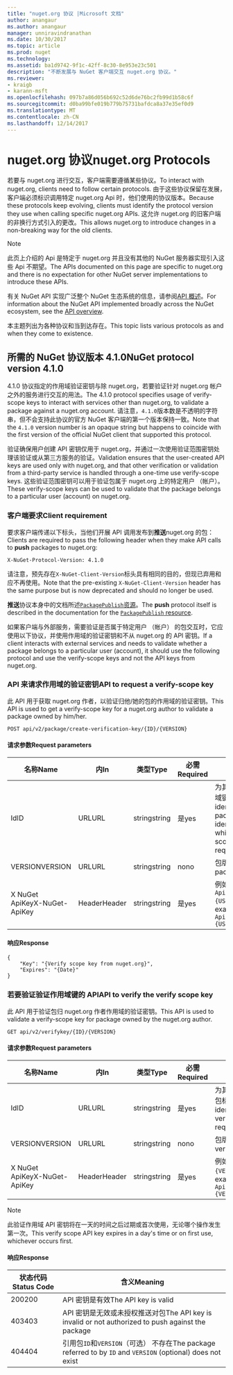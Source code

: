 ```yaml
---
title: "nuget.org 协议 |Microsoft 文档"
author: anangaur
ms.author: anangaur
manager: unniravindranathan
ms.date: 10/30/2017
ms.topic: article
ms.prod: nuget
ms.technology: 
ms.assetid: ba1d9742-9f1c-42ff-8c30-8e953e23c501
description: "不断发展与 NuGet 客户端交互 nuget.org 协议。"
ms.reviewer:
- kraigb
- karann-msft
ms.openlocfilehash: 097b7a86d056b692c52d6de76bc2fb99d1b58c6f
ms.sourcegitcommit: d0ba99bfe019b779b75731bafdca8a37e35ef0d9
ms.translationtype: MT
ms.contentlocale: zh-CN
ms.lasthandoff: 12/14/2017
---
```

# <a name="nugetorg-protocols"></a><span data-ttu-id="00c36-103">nuget.org 协议</span><span class="sxs-lookup"><span data-stu-id="00c36-103">nuget.org Protocols</span></span>

<span data-ttu-id="00c36-104">若要与 nuget.org 进行交互，客户端需要遵循某些协议。</span><span class="sxs-lookup"><span data-stu-id="00c36-104">To interact with nuget.org, clients need to follow certain protocols.</span></span> <span data-ttu-id="00c36-105">由于这些协议保留在发展，客户端必须标识调用特定 nuget.org Api 时，他们使用的协议版本。</span><span class="sxs-lookup"><span data-stu-id="00c36-105">Because these protocols keep evolving, clients must identify the protocol version they use when calling specific nuget.org APIs.</span></span> <span data-ttu-id="00c36-106">这允许 nuget.org 的旧客户端的非换行方式引入的更改。</span><span class="sxs-lookup"><span data-stu-id="00c36-106">This allows nuget.org to introduce changes in a non-breaking way for the old clients.</span></span>

> [!Note]
> <span data-ttu-id="00c36-107">此页上介绍的 Api 是特定于 nuget.org 并且没有其他的 NuGet 服务器实现引入这些 Api 不期望。</span><span class="sxs-lookup"><span data-stu-id="00c36-107">The APIs documented on this page are specific to nuget.org and there is no expectation for other NuGet server implementations to introduce these APIs.</span></span> 

<span data-ttu-id="00c36-108">有关 NuGet API 实现广泛整个 NuGet 生态系统的信息，请参阅[API 概述](overview.md)。</span><span class="sxs-lookup"><span data-stu-id="00c36-108">For information about the NuGet API implemented broadly across the NuGet ecosystem, see the [API overview](overview.md).</span></span>

<span data-ttu-id="00c36-109">本主题列出为各种协议和当到达存在。</span><span class="sxs-lookup"><span data-stu-id="00c36-109">This topic lists various protocols as and when they come to existence.</span></span>

## <a name="nuget-protocol-version-410"></a><span data-ttu-id="00c36-110">所需的 NuGet 协议版本 4.1.0</span><span class="sxs-lookup"><span data-stu-id="00c36-110">NuGet protocol version 4.1.0</span></span>

<span data-ttu-id="00c36-111">4.1.0 协议指定的作用域验证密钥与除 nuget.org，若要验证针对 nuget.org 帐户之外的服务进行交互的用法。</span><span class="sxs-lookup"><span data-stu-id="00c36-111">The 4.1.0 protocol specifies usage of verify-scope keys to interact with services other than nuget.org, to validate a package against a nuget.org account.</span></span> <span data-ttu-id="00c36-112">请注意，`4.1.0`版本数是不透明的字符串，但不会支持此协议的官方 NuGet 客户端的第一个版本保持一致。</span><span class="sxs-lookup"><span data-stu-id="00c36-112">Note that the `4.1.0` version number is an opaque string but happens to coincide with the first version of the official NuGet client that supported this protocol.</span></span>

<span data-ttu-id="00c36-113">验证确保用户创建 API 密钥仅用于 nuget.org，并通过一次使用验证范围密钥处理该验证或从第三方服务的验证。</span><span class="sxs-lookup"><span data-stu-id="00c36-113">Validation ensures that the user-created API keys are used only with nuget.org, and that other verification or validation from a third-party service is handled through a one-time use verify-scope keys.</span></span> <span data-ttu-id="00c36-114">这些验证范围密钥可以用于验证包属于 nuget.org 上的特定用户 （帐户）。</span><span class="sxs-lookup"><span data-stu-id="00c36-114">These verify-scope keys can be used to validate that the package belongs to a particular user (account) on nuget.org.</span></span>

### <a name="client-requirement"></a><span data-ttu-id="00c36-115">客户端要求</span><span class="sxs-lookup"><span data-stu-id="00c36-115">Client requirement</span></span>

<span data-ttu-id="00c36-116">要求客户端传递以下标头，当他们开展 API 调用发布到**推送**nuget.org 的包：</span><span class="sxs-lookup"><span data-stu-id="00c36-116">Clients are required to pass the following header when they make API calls to **push** packages to nuget.org:</span></span>

```
X-NuGet-Protocol-Version: 4.1.0
```

<span data-ttu-id="00c36-117">请注意，预先存在`X-NuGet-Client-Version`标头具有相同的目的，但现已弃用和应不再使用。</span><span class="sxs-lookup"><span data-stu-id="00c36-117">Note that the pre-existing `X-NuGet-Client-Version` header has the same purpose but is now deprecated and should no longer be used.</span></span>

<span data-ttu-id="00c36-118">**推送**协议本身中的文档所述[`PackagePublish`资源](package-publish-resource.md)。</span><span class="sxs-lookup"><span data-stu-id="00c36-118">The **push** protocol itself is described in the documentation for the [`PackagePublish` resource](package-publish-resource.md).</span></span>

<span data-ttu-id="00c36-119">如果客户端与外部服务，需要验证是否属于特定用户 （帐户） 的包交互时，它应使用以下协议，并使用作用域的验证密钥和不从 nuget.org 的 API 密钥。</span><span class="sxs-lookup"><span data-stu-id="00c36-119">If a client interacts with external services and needs to validate whether a package belongs to a particular user (account), it should use the following protocol and use the verify-scope keys and not the API keys from nuget.org.</span></span>

### <a name="api-to-request-a-verify-scope-key"></a><span data-ttu-id="00c36-120">API 来请求作用域的验证密钥</span><span class="sxs-lookup"><span data-stu-id="00c36-120">API to request a verify-scope key</span></span>

<span data-ttu-id="00c36-121">此 API 用于获取 nuget.org 作者，以验证归他/她的包的作用域的验证密钥。</span><span class="sxs-lookup"><span data-stu-id="00c36-121">This API is used to get a verify-scope key for a nuget.org author to validate a package owned by him/her.</span></span>

```
POST api/v2/package/create-verification-key/{ID}/{VERSION}
```

#### <a name="request-parameters"></a><span data-ttu-id="00c36-122">请求参数</span><span class="sxs-lookup"><span data-stu-id="00c36-122">Request parameters</span></span>

<span data-ttu-id="00c36-123">名称</span><span class="sxs-lookup"><span data-stu-id="00c36-123">Name</span></span>           | <span data-ttu-id="00c36-124">内</span><span class="sxs-lookup"><span data-stu-id="00c36-124">In</span></span>     | <span data-ttu-id="00c36-125">类型</span><span class="sxs-lookup"><span data-stu-id="00c36-125">Type</span></span>   | <span data-ttu-id="00c36-126">必需</span><span class="sxs-lookup"><span data-stu-id="00c36-126">Required</span></span> | <span data-ttu-id="00c36-127">说明</span><span class="sxs-lookup"><span data-stu-id="00c36-127">Notes</span></span>
-------------- | ------ | ------ | -------- | -----
<span data-ttu-id="00c36-128">Id</span><span class="sxs-lookup"><span data-stu-id="00c36-128">ID</span></span>             | <span data-ttu-id="00c36-129">URL</span><span class="sxs-lookup"><span data-stu-id="00c36-129">URL</span></span>    | <span data-ttu-id="00c36-130">string</span><span class="sxs-lookup"><span data-stu-id="00c36-130">string</span></span> | <span data-ttu-id="00c36-131">是</span><span class="sxs-lookup"><span data-stu-id="00c36-131">yes</span></span>      | <span data-ttu-id="00c36-132">为其请求验证作用域键包 identidier</span><span class="sxs-lookup"><span data-stu-id="00c36-132">The package identidier for which the verify scope key is requested</span></span>
<span data-ttu-id="00c36-133">VERSION</span><span class="sxs-lookup"><span data-stu-id="00c36-133">VERSION</span></span>        | <span data-ttu-id="00c36-134">URL</span><span class="sxs-lookup"><span data-stu-id="00c36-134">URL</span></span>    | <span data-ttu-id="00c36-135">string</span><span class="sxs-lookup"><span data-stu-id="00c36-135">string</span></span> | <span data-ttu-id="00c36-136">no</span><span class="sxs-lookup"><span data-stu-id="00c36-136">no</span></span>       | <span data-ttu-id="00c36-137">包版本</span><span class="sxs-lookup"><span data-stu-id="00c36-137">The package version</span></span>
<span data-ttu-id="00c36-138">X NuGet ApiKey</span><span class="sxs-lookup"><span data-stu-id="00c36-138">X-NuGet-ApiKey</span></span> | <span data-ttu-id="00c36-139">Header</span><span class="sxs-lookup"><span data-stu-id="00c36-139">Header</span></span> | <span data-ttu-id="00c36-140">string</span><span class="sxs-lookup"><span data-stu-id="00c36-140">string</span></span> | <span data-ttu-id="00c36-141">是</span><span class="sxs-lookup"><span data-stu-id="00c36-141">yes</span></span>      | <span data-ttu-id="00c36-142">例如，`X-NuGet-ApiKey: {USER_API_KEY}`</span><span class="sxs-lookup"><span data-stu-id="00c36-142">For example, `X-NuGet-ApiKey: {USER_API_KEY}`</span></span>

#### <a name="response"></a><span data-ttu-id="00c36-143">响应</span><span class="sxs-lookup"><span data-stu-id="00c36-143">Response</span></span>

```
{
    "Key": "{Verify scope key from nuget.org}",
    "Expires": "{Date}"
}
```

### <a name="api-to-verify-the-verify-scope-key"></a><span data-ttu-id="00c36-144">若要验证验证作用域键的 API</span><span class="sxs-lookup"><span data-stu-id="00c36-144">API to verify the verify scope key</span></span>

<span data-ttu-id="00c36-145">此 API 用于验证包归 nuget.org 作者作用域的验证密钥。</span><span class="sxs-lookup"><span data-stu-id="00c36-145">This API is used to validate a verify-scope key for package owned by the nuget.org author.</span></span>

```
GET api/v2/verifykey/{ID}/{VERSION}
```

#### <a name="request-parameters"></a><span data-ttu-id="00c36-146">请求参数</span><span class="sxs-lookup"><span data-stu-id="00c36-146">Request parameters</span></span>

<span data-ttu-id="00c36-147">名称</span><span class="sxs-lookup"><span data-stu-id="00c36-147">Name</span></span>           | <span data-ttu-id="00c36-148">内</span><span class="sxs-lookup"><span data-stu-id="00c36-148">In</span></span>     | <span data-ttu-id="00c36-149">类型</span><span class="sxs-lookup"><span data-stu-id="00c36-149">Type</span></span>   | <span data-ttu-id="00c36-150">必需</span><span class="sxs-lookup"><span data-stu-id="00c36-150">Required</span></span> | <span data-ttu-id="00c36-151">说明</span><span class="sxs-lookup"><span data-stu-id="00c36-151">Notes</span></span>
-------------  | ------ | ------ | -------- | -----
<span data-ttu-id="00c36-152">Id</span><span class="sxs-lookup"><span data-stu-id="00c36-152">ID</span></span>             | <span data-ttu-id="00c36-153">URL</span><span class="sxs-lookup"><span data-stu-id="00c36-153">URL</span></span>    | <span data-ttu-id="00c36-154">string</span><span class="sxs-lookup"><span data-stu-id="00c36-154">string</span></span> | <span data-ttu-id="00c36-155">是</span><span class="sxs-lookup"><span data-stu-id="00c36-155">yes</span></span>      | <span data-ttu-id="00c36-156">为其请求验证作用域键包标识符</span><span class="sxs-lookup"><span data-stu-id="00c36-156">The package identifier for which the verify scope key is requested</span></span>
<span data-ttu-id="00c36-157">VERSION</span><span class="sxs-lookup"><span data-stu-id="00c36-157">VERSION</span></span>        | <span data-ttu-id="00c36-158">URL</span><span class="sxs-lookup"><span data-stu-id="00c36-158">URL</span></span>    | <span data-ttu-id="00c36-159">string</span><span class="sxs-lookup"><span data-stu-id="00c36-159">string</span></span> | <span data-ttu-id="00c36-160">no</span><span class="sxs-lookup"><span data-stu-id="00c36-160">no</span></span>       | <span data-ttu-id="00c36-161">包版本</span><span class="sxs-lookup"><span data-stu-id="00c36-161">The package version</span></span>
<span data-ttu-id="00c36-162">X NuGet ApiKey</span><span class="sxs-lookup"><span data-stu-id="00c36-162">X-NuGet-ApiKey</span></span> | <span data-ttu-id="00c36-163">Header</span><span class="sxs-lookup"><span data-stu-id="00c36-163">Header</span></span> | <span data-ttu-id="00c36-164">string</span><span class="sxs-lookup"><span data-stu-id="00c36-164">string</span></span> | <span data-ttu-id="00c36-165">是</span><span class="sxs-lookup"><span data-stu-id="00c36-165">yes</span></span>      | <span data-ttu-id="00c36-166">例如，`X-NuGet-ApiKey: {VERIFY_SCOPE_KEY}`</span><span class="sxs-lookup"><span data-stu-id="00c36-166">For example, `X-NuGet-ApiKey: {VERIFY_SCOPE_KEY}`</span></span>

> [!Note]
> <span data-ttu-id="00c36-167">此验证作用域 API 密钥将在一天的时间之后过期或首次使用，无论哪个操作发生第一次。</span><span class="sxs-lookup"><span data-stu-id="00c36-167">This verify scope API key expires in a day's time or on first use, whichever occurs first.</span></span>

#### <a name="response"></a><span data-ttu-id="00c36-168">响应</span><span class="sxs-lookup"><span data-stu-id="00c36-168">Response</span></span>

<span data-ttu-id="00c36-169">状态代码</span><span class="sxs-lookup"><span data-stu-id="00c36-169">Status Code</span></span> | <span data-ttu-id="00c36-170">含义</span><span class="sxs-lookup"><span data-stu-id="00c36-170">Meaning</span></span>
----------- | -------
<span data-ttu-id="00c36-171">200</span><span class="sxs-lookup"><span data-stu-id="00c36-171">200</span></span>         | <span data-ttu-id="00c36-172">API 密钥是有效</span><span class="sxs-lookup"><span data-stu-id="00c36-172">The API key is valid</span></span>
<span data-ttu-id="00c36-173">403</span><span class="sxs-lookup"><span data-stu-id="00c36-173">403</span></span>         | <span data-ttu-id="00c36-174">API 密钥是无效或未授权推送对包</span><span class="sxs-lookup"><span data-stu-id="00c36-174">The API key is invalid or not authorized to push against the package</span></span>
<span data-ttu-id="00c36-175">404</span><span class="sxs-lookup"><span data-stu-id="00c36-175">404</span></span>         | <span data-ttu-id="00c36-176">引用包`ID`和`VERSION`（可选） 不存在</span><span class="sxs-lookup"><span data-stu-id="00c36-176">The package referred to by `ID` and `VERSION` (optional) does not exist</span></span>
